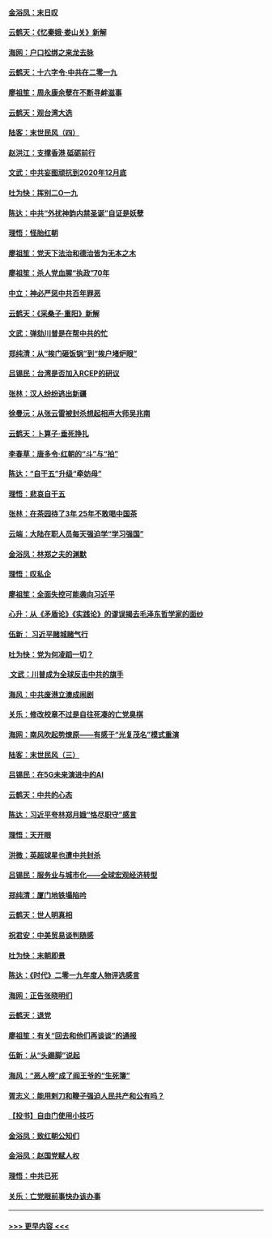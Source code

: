 #### [金浴凤：末日叹](../pages/nsc993/n11752359.md?t=12291644) 
#### [云鹤天：《忆秦娥‧娄山关》新解](../pages/nsc993/n11752348.md?t=12291644) 
#### [海网：户口松绑之来龙去脉](../pages/nsc993/n11752328.md?t=12291644) 
#### [云鹤天：十六字令‧中共在二零一九](../pages/nsc993/n11752305.md?t=12291644) 
#### [廖祖笙：周永康余孽在不断寻衅滋事](../pages/nsc993/n11751013.md?t=12291644) 
#### [云鹤天：观台湾大选](../pages/nsc993/n11751007.md?t=12291644) 
#### [陆客：末世民风（四）](../pages/nsc993/n11749203.md?t=12291644) 
#### [赵洪江：支撑香港 砥砺前行](../pages/nsc993/n11748482.md?t=12291644) 
#### [文武：中共妄图顽抗到2020年12月底](../pages/nsc993/n11748446.md?t=12291644) 
#### [吐为快：挥别二O一九](../pages/nsc993/n11748411.md?t=12291644) 
#### [陈达：中共“外扰神韵内禁圣诞”自证是妖孽](../pages/nsc993/n11748226.md?t=12291644) 
#### [理悟：怪胎红朝](../pages/nsc993/n11748206.md?t=12291644) 
#### [廖祖笙：党天下法治和德治皆为无本之木](../pages/nsc993/n11748135.md?t=12291644) 
#### [廖祖笙：杀人党血腥“执政”70年](../pages/nsc993/n11745144.md?t=12291644) 
#### [中立：神必严惩中共百年罪恶](../pages/nsc993/n11744970.md?t=12291644) 
#### [云鹤天：《采桑子‧重阳》新解](../pages/nsc993/n11744948.md?t=12291644) 
#### [文武：弹劾川普是在帮中共的忙](../pages/nsc993/n11744758.md?t=12291644) 
#### [郑纯清：从“挨门砸饭锅”到“挨户堵炉眼”](../pages/nsc993/n11744745.md?t=12291644) 
#### [吕锡民：台湾是否加入RCEP的研议](../pages/nsc993/n11744701.md?t=12291644) 
#### [张林：汉人纷纷逃出新疆](../pages/nsc993/n11743530.md?t=12291644) 
#### [徐曼沅：从张云雷被封杀想起相声大师吴兆南](../pages/nsc993/n11741816.md?t=12291644) 
#### [云鹤天：卜算子‧垂死挣扎](../pages/nsc993/n11739956.md?t=12291644) 
#### [李春草：唐多令‧红朝的“斗”与“拍”](../pages/nsc993/n11739830.md?t=12291644) 
#### [陈达：“自干五”升级“牵妨母”](../pages/nsc993/n11739724.md?t=12291644) 
#### [理悟：悲哀自干五](../pages/nsc993/n11739547.md?t=12291644) 
#### [张林：在茶园待了3年 25年不敢喝中国茶](../pages/nsc993/n11739240.md?t=12291644) 
#### [云端：大陆在职人员每天强迫学“学习强国”](../pages/nsc993/n11738735.md?t=12291644) 
#### [金浴凤：林郑之夫的渊默](../pages/nsc993/n11737735.md?t=12291644) 
#### [理悟：叹私企](../pages/nsc993/n11737715.md?t=12291644) 
#### [廖祖笙：全面失控可能袭向习近平](../pages/nsc993/n11737704.md?t=12291644) 
#### [心升：从《矛盾论》《实践论》的谬误揭去毛泽东哲学家的面纱](../pages/nsc993/n11736962.md?t=12291644) 
#### [伍新： 习近平赌城赌气行](../pages/nsc993/n11736929.md?t=12291644) 
#### [吐为快：党为何凌蹈一切？](../pages/nsc993/n11736915.md?t=12291644) 
#### [ 文武：川普成为全球反击中共的旗手](../pages/nsc993/n11736882.md?t=12291644) 
#### [海风：中共废港立澳成闹剧](../pages/nsc993/n11735857.md?t=12291644) 
#### [关乐：修改校章不过是自往死凑的亡党臭棋](../pages/nsc993/n11735097.md?t=12291644) 
#### [海网：南风吹起势燎原——有感于“光复茂名”模式重演](../pages/nsc993/n11732308.md?t=12291644) 
#### [陆客：末世民风（三）](../pages/nsc993/n11732211.md?t=12291644) 
#### [吕锡民：在5G未来演进中的AI](../pages/nsc993/n11730010.md?t=12291644) 
#### [云鹤天：中共的心态](../pages/nsc993/n11729906.md?t=12291644) 
#### [陈达：习近平夸林郑月娥“恪尽职守”感言](../pages/nsc993/n11729881.md?t=12291644) 
#### [理悟：天开眼](../pages/nsc993/n11729699.md?t=12291644) 
#### [洪微：英超球星也遭中共封杀](../pages/nsc993/n11727243.md?t=12291644) 
#### [吕锡民：服务业与城市化——全球宏观经济转型](../pages/nsc993/n11725845.md?t=12291644) 
#### [郑纯清：厦门地铁塌陷吟](../pages/nsc993/n11725813.md?t=12291644) 
#### [云鹤天：世人明真相](../pages/nsc993/n11725621.md?t=12291644) 
#### [祝君安：中美贸易谈判随感](../pages/nsc993/n11725609.md?t=12291644) 
#### [吐为快：末朝即景](../pages/nsc993/n11723365.md?t=12291644) 
#### [陈达：《时代》二零一九年度人物评选感言](../pages/nsc993/n11723337.md?t=12291644) 
#### [海网：正告张晓明们](../pages/nsc993/n11723228.md?t=12291644) 
#### [云鹤天：退党](../pages/nsc993/n11723056.md?t=12291644) 
#### [廖祖笙：有关“回去和他们再谈谈”的通报](../pages/nsc993/n11722442.md?t=12291644) 
#### [伍新：从“头踢脚”说起](../pages/nsc993/n11722429.md?t=12291644) 
#### [海风：“恶人榜”成了阎王爷的“生死簿”](../pages/nsc993/n11722272.md?t=12291644) 
#### [胥志义：能用剌刀和鞭子强迫人民共产和公有吗？](../pages/nsc993/n11720569.md?t=12291644) 
#### [【投书】自由门使用小技巧](../pages/nsc993/n11720180.md?t=12291644) 
#### [金浴凤：致红朝公知们](../pages/nsc993/n11720563.md?t=12291644) 
#### [金浴凤：赵国党赋人权](../pages/nsc993/n11720533.md?t=12291644) 
#### [理悟：中共已死](../pages/nsc993/n11720233.md?t=12291644) 
#### [关乐：亡党眼前事快办该办事](../pages/nsc993/n11719160.md?t=12291644) 

----
#### [ >>> 更早内容 <<< ](../indexes/nsc993-earlier.md)
